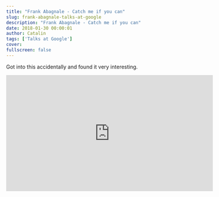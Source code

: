```yaml
---
title: "Frank Abagnale - Catch me if you can"
slug: frank-abagnale-talks-at-google
description: "Frank Abagnale - Catch me if you can"
date: 2018-01-30 00:00:01
author: Catalin
tags: ['Talks at Google']
cover:
fullscreen: false
---
```


Got into this accidentally and found it very interesting.

<iframe width="560" height="315" src="https://www.youtube.com/embed/vsMydMDi3rI" frameborder="0" allow="accelerometer; autoplay; encrypted-media; gyroscope; picture-in-picture" allowfullscreen></iframe>

